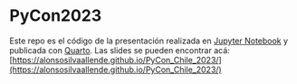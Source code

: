 # PyCon2023

Este repo es el código de la presentación realizada en [Jupyter Notebook](https://jupyter.org/) y publicada con [Quarto](https://quarto.org/).
Las slides se pueden encontrar acá: [https://alonsosilvaallende.github.io/PyCon_Chile_2023/](https://alonsosilvaallende.github.io/PyCon_Chile_2023/)
